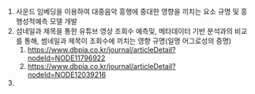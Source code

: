 
1. 사운드 임베딩을 이용하여 대중음악 흥행에 중대한 영향을 끼치는 요소 규명 및 흥행성적예측 모델 개발
2. 섬네일과 제목을 통한 유튜브 영상 조회수 예측및, 메타데이터 기반 분석과의 비교를 통해, 썸네일과 제목이 조회수에 끼치는 영향 규명(일명 어그로성의 증명)
	1. https://www.dbpia.co.kr/journal/articleDetail?nodeId=NODE11796922
	2. https://www.dbpia.co.kr/journal/articleDetail?nodeId=NODE12039216
3.
